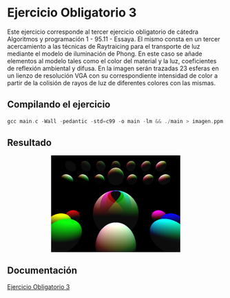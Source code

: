 # Ejercicio Obligatorio 3

Este ejercicio corresponde al tercer ejercicio obligatorio de cátedra Algoritmos y programación 1 - 95.11 - Essaya.
El mismo consta en un tercer acercamiento a las técnicas de Raytraicing para el transporte de luz mediante el modelo de iluminación de Phong. En este caso se añade elementos al modelo tales como el color del material y la luz, coeficientes de reflexión ambiental y difusa.
En la imagen serán trazadas 23 esferas en un lienzo de resolución VGA con su correspondiente intensidad de color a partir de la colisión de rayos de luz de diferentes colores con las mismas.

## Compilando el ejercicio

``` c
gcc main.c -Wall -pedantic -std=c99 -o main -lm && ./main > imagen.ppm && convert imagen.ppm imagen.png
 ```

## Resultado

<p align="center" width="500">
   <img align="center" width="300" src="imagen.png" />
</p>

## Documentación
[Ejercicio Obligatorio 3](https://ejercicio-obligatorio-3.netlify.app/index.html)
